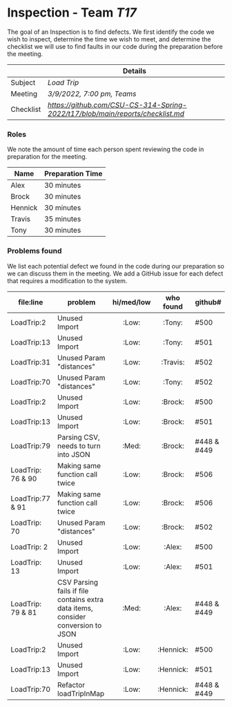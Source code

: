 # Inspection - Team *T17* 

The goal of an Inspection is to find defects.
We first identify the code we wish to inspect, determine the time we wish to meet, and determine the checklist we will use to find faults in our code during the preparation before the meeting.

|  | Details |
| ----- | ----- |
| Subject | *Load Trip* |
| Meeting | *3/9/2022, 7:00 pm, Teams* |
| Checklist | *https://github.com/CSU-CS-314-Spring-2022/t17/blob/main/reports/checklist.md* |

### Roles

We note the amount of time each person spent reviewing the code in preparation for the meeting.

| Name | Preparation Time |
| ---- | ---- |
| Alex | 30 minutes |
| Brock | 30 minutes |
| Hennick | 30 minutes |
| Travis | 35 minutes |
| Tony | 30 minutes |


### Problems found

We list each potential defect we found in the code during our preparation so we can discuss them in the meeting.
We add a GitHub issue for each defect that requires a modification to the system.

| file:line | problem | hi/med/low | who found | github#  |
| --- | --- | :---: | :---: | --- |
| LoadTrip:2 | Unused Import | :Low: | :Tony: | #500 |
| LoadTrip:13 | Unused Import | :Low: | :Tony: | #501 |
| LoadTrip:31 | Unused Param "distances" | :Low: | :Travis: | #502 |
| LoadTrip:70 | Unused Param "distances" | :Low: | :Tony: | #502 |
| LoadTrip:2 | Unused Import | :Low: | :Brock: | #500 |
| LoadTrip:13 | Unused Import | :Low: | :Brock: | #501 |
| LoadTrip:79 | Parsing CSV, needs to turn into JSON | :Med: | :Brock: | #448 & #449 |
| LoadTrip: 76 & 90 | Making same function call twice | :Low: | :Brock: | #506 |
| LoadTrip:77 & 91 | Making same function call twice | :Low: | :Brock: | #506 |
| LoadTrip: 70 | Unused Param "distances" | :Low: | :Brock: | #502 |
| LoadTrip: 2 | Unused Import | :Low: | :Alex: | #500 |
| LoadTrip: 13 | Unused Import | :Low: | :Alex: | #501 |
| LoadTrip: 79 & 81 | CSV Parsing fails if file contains extra data items, consider conversion to JSON | :Med: | :Alex: | #448 & #449 |
| LoadTrip:2 | Unused Import | :Low: | :Hennick: | #500 |
| LoadTrip:13 | Unused Import | :Low: | :Hennick: | #501 |
| LoadTrip:70 | Refactor loadTripInMap | :Low: | :Hennick: | #448 & #449 |

